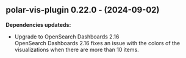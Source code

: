 ## polar-vis-plugin 0.22.0 - (2024-09-02)

**Dependencies updateds:**

 * Upgrade to OpenSearch Dashboards 2.16\
   OpenSearch Dashboards 2.16 fixes an issue with the colors of the
   visualizations when there are more than 10 items.

